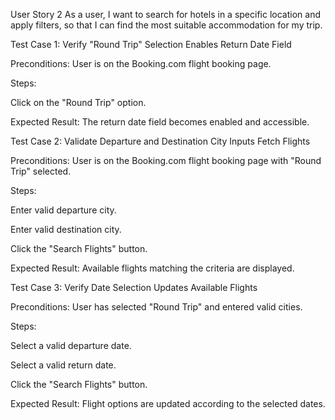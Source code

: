 User Story 2
As a user, I want to search for hotels in a specific location and apply filters, so that I can find
the most suitable accommodation for my trip.


Test Case 1: Verify "Round Trip" Selection Enables Return Date Field

Preconditions: User is on the Booking.com flight booking page.

Steps:

Click on the "Round Trip" option.

Expected Result: The return date field becomes enabled and accessible.

Test Case 2: Validate Departure and Destination City Inputs Fetch Flights

Preconditions: User is on the Booking.com flight booking page with "Round Trip" selected.

Steps:

Enter valid departure city.

Enter valid destination city.

Click the "Search Flights" button.

Expected Result: Available flights matching the criteria are displayed.

Test Case 3: Verify Date Selection Updates Available Flights

Preconditions: User has selected "Round Trip" and entered valid cities.

Steps:

Select a valid departure date.

Select a valid return date.

Click the "Search Flights" button.

Expected Result: Flight options are updated according to the selected dates.